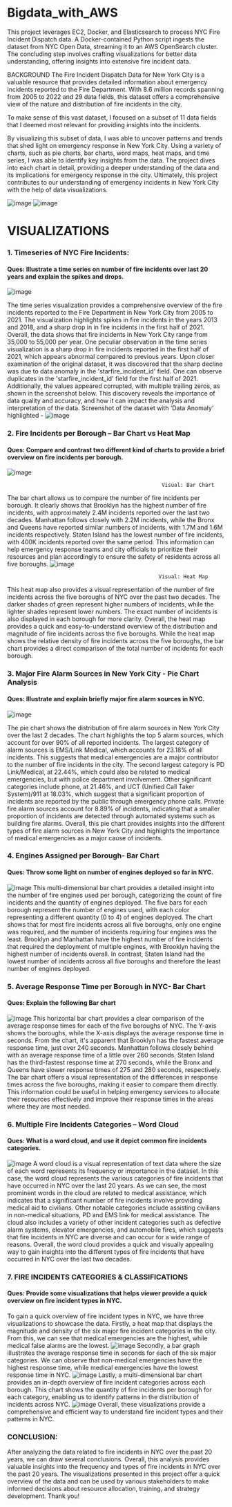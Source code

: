 # Bigdata_with_AWS
This project leverages EC2, Docker, and Elasticsearch to process NYC Fire Incident Dispatch data. A Docker-contained Python script ingests the dataset from NYC Open Data, streaming it to an AWS OpenSearch cluster. The concluding step involves crafting visualizations for better data understanding, offering insights into extensive fire incident data.

BACKGROUND 
The Fire Incident Dispatch Data for New York City is a valuable resource that provides detailed information about emergency incidents reported to the Fire Department. With 8.6 million records spanning from 2005 to 2022 and 29 data fields, this dataset offers a comprehensive view of the nature and distribution of fire incidents in the city.

To make sense of this vast dataset, I focused on a subset of 11 data fields that I deemed most relevant for providing insights into the incidents. 

By visualizing this subset of data, I was able to uncover patterns and trends that shed light on emergency response in New York City. Using a variety of charts, such as pie charts, bar charts, word maps, heat maps, and time series, I was able to identify key insights from the data.
The project dives into each chart in detail, providing a deeper understanding of the data and its implications for emergency response in the city. Ultimately, this project contributes to our understanding of emergency incidents in New York City with the help of data visualizations.

![image](https://github.com/PoulomiTarania/Bigdata_with_AWS/assets/60750648/d2f30d67-2d03-428a-be1d-ca0336423295)
![image](https://github.com/PoulomiTarania/Bigdata_with_AWS/assets/60750648/efaeff31-9f0c-4921-9db5-25851ae9fcd3)

# VISUALIZATIONS 
### 1.	Timeseries of NYC Fire Incidents:
#### Ques: Illustrate a time series on number of fire incidents over last 20 years and explain the spikes and drops. 
![image](https://github.com/PoulomiTarania/Bigdata_with_AWS/assets/60750648/24d36434-8386-4c8f-882c-c06a77dca0c6)

The time series visualization provides a comprehensive overview of the fire incidents reported to the Fire Department in New York City from 2005 to 2021. The visualization highlights spikes in fire incidents in the years 2013 and 2018, and a sharp drop in in fire incidents in the first half of 2021. Overall, the data shows that fire incidents in New York City range from 35,000 to 55,000 per year.
One peculiar observation in the time series visualization is a sharp drop in fire incidents reported in the first half of 2021, which appears abnormal compared to previous years. Upon closer examination of the original dataset, it was discovered that the sharp decline was due to data anomaly in the 'starfire_incident_id' field. One can observe duplicates in the 'starfire_incident_id' field for the first half of 2021. Additionally, the values appeared corrupted, with multiple trailing zeros, as shown in the screenshot below. This discovery reveals the importance of data quality and accuracy, and how it can impact the analysis and interpretation of the data.
Screenshot of the dataset with ‘Data Anomaly’ highlighted - 
![image](https://github.com/PoulomiTarania/Bigdata_with_AWS/assets/60750648/17330267-118c-4530-bdcb-24d8be5dd0bd)


### 2.	Fire Incidents per Borough – Bar Chart vs Heat Map
#### Ques: Compare and contrast two different kind of charts to provide a brief overview on fire incidents per borough.
![image](https://github.com/PoulomiTarania/Bigdata_with_AWS/assets/60750648/1ca8ef79-046d-4e3c-aeb2-78a3e5b60c1e)

                                                      Visual: Bar Chart

The bar chart allows us to compare the number of fire incidents per borough. It clearly shows that Brooklyn has the highest number of fire incidents, with approximately 2.4M incidents reported over the last two decades. Manhattan follows closely with 2.2M incidents, while the Bronx and Queens have reported similar numbers of incidents, with 1.7M and 1.6M incidents respectively. Staten Island has the lowest number of fire incidents, with 400K incidents reported over the same period. This information can help emergency response teams and city officials to prioritize their resources and plan accordingly to ensure the safety of residents across all five boroughs.
 ![image](https://github.com/PoulomiTarania/Bigdata_with_AWS/assets/60750648/ca0cd417-ff49-40c5-8a98-1d87a1d951e9)

                                                     Visual: Heat Map
This heat map also provides a visual representation of the number of fire incidents across the five boroughs of NYC over the past two decades. The darker shades of green represent higher numbers of incidents, while the lighter shades represent lower numbers. The exact number of incidents is also displayed in each borough for more clarity. Overall, the heat map provides a quick and easy-to-understand overview of the distribution and magnitude of fire incidents across the five boroughs.
While the heat map shows the relative density of fire incidents across the five boroughs, the bar chart provides a direct comparison of the total number of incidents for each borough.

### 3. Major Fire Alarm Sources in New York City - Pie Chart Analysis
#### Ques: Illustrate and explain briefly major fire alarm sources in NYC.
![image](https://github.com/PoulomiTarania/Bigdata_with_AWS/assets/60750648/9eae4b73-cfbf-4fc0-9e30-626591782312)

The pie chart shows the distribution of fire alarm sources in New York City over the last 2 decades. The chart highlights the top 5 alarm sources, which account for over 90% of all reported incidents.
The largest category of alarm sources is EMS/Link Medical, which accounts for 23.18% of all incidents. This suggests that medical emergencies are a major contributor to the number of fire incidents in the city. The second largest category is PD Link/Medical, at 22.44%, which could also be related to medical emergencies, but with police department involvement.
Other significant categories include phone, at 21.46%, and UCT (Unified Call Taker System)/911 at 18.03%, which suggest that a significant proportion of incidents are reported by the public through emergency phone calls. Private fire alarm sources account for 8.89% of incidents, indicating that a smaller proportion of incidents are detected through automated systems such as building fire alarms.
Overall, this pie chart provides insights into the different types of fire alarm sources in New York City and highlights the importance of medical emergencies as a major cause of incidents.

### 4. Engines Assigned per Borough- Bar Chart 
#### Ques: Throw some light on number of engines deployed so far in NYC.
 ![image](https://github.com/PoulomiTarania/Bigdata_with_AWS/assets/60750648/cd249b27-85e8-449a-8f96-557fe2a48f72)
This multi-dimensional bar chart provides a detailed insight into the number of fire engines used per borough, categorizing the count of fire incidents and the quantity of engines deployed.
The five bars for each borough represent the number of engines used, with each color representing a different quantity (0 to 4) of engines deployed.
The chart shows that for most fire incidents across all five boroughs, only one engine was required, and the number of incidents requiring four engines was the least. Brooklyn and Manhattan have the highest number of fire incidents that required the deployment of multiple engines, with Brooklyn having the highest number of incidents overall. In contrast, Staten Island had the lowest number of incidents across all five boroughs and therefore the least number of engines deployed.

### 5. Average Response Time per Borough in NYC- Bar Chart 
#### Ques: Explain the following Bar chart
 ![image](https://github.com/PoulomiTarania/Bigdata_with_AWS/assets/60750648/fceddf47-3634-475c-8b97-390a3638d7d7)
This horizontal bar chart provides a clear comparison of the average response times for each of the five boroughs of NYC. The Y-axis shows the boroughs, while the X-axis displays the average response time in seconds.
From the chart, it's apparent that Brooklyn has the fastest average response time, just over 240 seconds. Manhattan follows closely behind with an average response time of a little over 260 seconds. Staten Island has the third-fastest response time at 270 seconds, while the Bronx and Queens have slower response times of 275 and 280 seconds, respectively.
The bar chart offers a visual representation of the differences in response times across the five boroughs, making it easier to compare them directly. This information could be useful in helping emergency services to allocate their resources effectively and improve their response times in the areas where they are most needed.

### 6. Multiple Fire Incidents Categories – Word Cloud  
#### Ques: What is a word cloud, and use it depict common fire incidents categories.
 ![image](https://github.com/PoulomiTarania/Bigdata_with_AWS/assets/60750648/48b88b0d-77db-4b6f-98d0-623a9a9a509f)
A word cloud is a visual representation of text data where the size of each word represents its frequency or importance in the dataset. In this case, the word cloud represents the various categories of fire incidents that have occurred in NYC over the last 20 years.
As we can see, the most prominent words in the cloud are related to medical assistance, which indicates that a significant number of fire incidents involve providing medical aid to civilians. Other notable categories include assisting civilians in non-medical situations, PD and EMS link for medical assistance.
The cloud also includes a variety of other incident categories such as defective alarm systems, elevator emergencies, and automobile fires, which suggests that fire incidents in NYC are diverse and can occur for a wide range of reasons.
Overall, the word cloud provides a quick and visually appealing way to gain insights into the different types of fire incidents that have occurred in NYC over the last two decades.

### 7. FIRE INCIDENTS CATEGORIES & CLASSIFICATIONS
#### Ques: Provide some visualizations that helps viewer provide a quick overview on fire incident types in NYC.
To gain a quick overview of fire incident types in NYC, we have three visualizations to showcase the data.
Firstly, a heat map that displays the magnitude and density of the six major fire incident categories in the city. From this, we can see that medical emergencies are the highest, while medical false alarms are the lowest.
![image](https://github.com/PoulomiTarania/Bigdata_with_AWS/assets/60750648/e61fe20f-4cc8-4f90-abaa-cace8e3f5fd9)
Secondly, a bar graph illustrates the average response time in seconds for each of the six major categories. We can observe that non-medical emergencies have the highest response time, while medical emergencies have the lowest response time in NYC.
 ![image](https://github.com/PoulomiTarania/Bigdata_with_AWS/assets/60750648/2ab5918c-786a-4fe5-9a18-6dee2da6d106)
Lastly, a multi-dimensional bar chart provides an in-depth overview of fire incident categories across each borough. This chart shows the quantity of fire incidents per borough for each category, enabling us to identify patterns in the distribution of incidents across NYC.
![image](https://github.com/PoulomiTarania/Bigdata_with_AWS/assets/60750648/8025fae5-4411-43f5-825a-51e720cdb07a)
Overall, these visualizations provide a comprehensive and efficient way to understand fire incident types and their patterns in NYC.

### CONCLUSION:
After analyzing the data related to fire incidents in NYC over the past 20 years, we can draw several conclusions. Overall, this analysis provides valuable insights into the frequency and types of fire incidents in NYC over the past 20 years. The visualizations presented in this project offer a quick overview of the data and can be used by various stakeholders to make informed decisions about resource allocation, training, and strategy development.
Thank you! 




 
 


